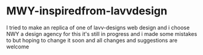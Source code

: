 # MWY-inspiredfrom-lavvdesign
I tried to make an replica  of one of  lavv-designs web design and i choose NWY a design agency for this it's still in progress and i made some mistakes to but hoping to change it soon and all changes and suggestions are welcome 
